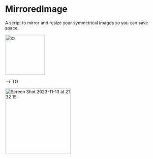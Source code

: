 # MirroredImage

A script to mirror and resize your symmetrical images so you can save space.

<img height="129" alt="xx" src="https://github.com/mertlkn/MirroredImage/assets/56360407/05d0925b-e3d6-4a98-b5f1-922961e97df1">

--> TO

<img width="213" alt="Screen Shot 2023-11-13 at 21 32 15" src="https://github.com/mertlkn/MirroredImage/assets/56360407/94d907dc-2383-4822-993f-c43bcf2b59c5">
